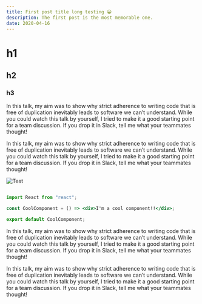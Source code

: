 ```yaml
---
title: First post title long testing 😀
description: The first post is the most memorable one.
date: 2020-04-16
---
```


# h1
## h2
### h3
In this talk, my aim was to show why strict adherence to writing code that is free of duplication inevitably leads to software we can’t understand. While you could watch this talk by yourself, I tried to make it a good starting point for a team discussion. If you drop it in Slack, tell me what your teammates thought!

In this talk, my aim was to show why strict adherence to writing code that is free of duplication inevitably leads to software we can’t understand. While you could watch this talk by yourself, I tried to make it a good starting point for a team discussion. If you drop it in Slack, tell me what your teammates thought!

![Test](/test.webp)

```jsx

import React from "react";

const CoolComponent = () => <div>I'm a cool component!!</div>;

export default CoolComponent;
```

In this talk, my aim was to show why strict adherence to writing code that is free of duplication inevitably leads to software we can’t understand. While you could watch this talk by yourself, I tried to make it a good starting point for a team discussion. If you drop it in Slack, tell me what your teammates thought!

In this talk, my aim was to show why strict adherence to writing code that is free of duplication inevitably leads to software we can’t understand. While you could watch this talk by yourself, I tried to make it a good starting point for a team discussion. If you drop it in Slack, tell me what your teammates thought!